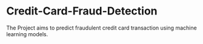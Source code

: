 # Credit-Card-Fraud-Detection
The Project aims to predict fraudulent credit card transaction using machine learning models.
